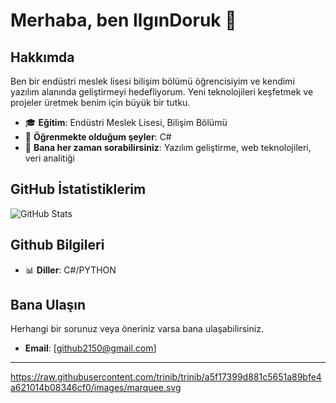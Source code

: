 # Merhaba, ben IlgınDoruk 👋

## Hakkımda
Ben bir endüstri meslek lisesi bilişim bölümü öğrencisiyim ve kendimi yazılım alanında geliştirmeyi hedefliyorum. Yeni teknolojileri keşfetmek ve projeler üretmek benim için büyük bir tutku.

- 🎓 **Eğitim**: Endüstri Meslek Lisesi, Bilişim Bölümü
- 🌱 **Öğrenmekte olduğum şeyler**: C#
- 💬 **Bana her zaman sorabilirsiniz**: Yazılım geliştirme, web teknolojileri, veri analitiği

## GitHub İstatistiklerim
![GitHub Stats](https://github-readme-stats.vercel.app/api?username=yourusername&show_icons=true)

## Github Bilgileri
- 📊 **Diller**:  C#/PYTHON
## Bana Ulaşın
Herhangi bir sorunuz veya öneriniz varsa bana ulaşabilirsiniz. 

- **Email**: [github2150@gmail.com]

-------------------------
https://raw.githubusercontent.com/trinib/trinib/a5f17399d881c5651a89bfe4a621014b08346cf0/images/marquee.svg
